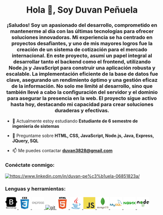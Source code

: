 <h1 align="center">Hola 👋, Soy Duvan Peñuela</h1>
<h3 align="center">¡Saludos! Soy un apasionado del desarrollo, comprometido en mantenerme al día con las últimas tecnologías para ofrecer soluciones innovadoras. Mi experiencia se ha centrado en proyectos desafiantes, y uno de mis mayores logros fue la creación de un sistema de cotización para el mercado internacional. En este proyecto, asumí un papel integral al desarrollar tanto el backend como el frontend, utilizando Node.js y JavaScript para construir una aplicación robusta y escalable. La implementación eficiente de la base de datos fue clave, asegurando un rendimiento óptimo y una gestión eficaz de la información. No solo me limité al desarrollo, sino que también llevé a cabo la configuración del servidor y el dominio para asegurar la presencia en la web. El proyecto sigue activo hasta hoy, destacando mi capacidad para crear soluciones duraderas y efectivas.</h3>

- 🌱 Actualmente estoy estudiando **Estudiante de 6 semestre de ingeniería de sistemas**

- 💬 Preguntame sobre **HTML, CSS, JavaScript, Node.js, Java, Express, JQuery, SQL**

- 📫 Me puedes contactar **duvan3828@gmail.com**

<h3 align="left">Conéctate conmigo:</h3>
<p align="left">
<a href="https://www.linkedin.com/in/duvan-pe%C3%B1uela-06851823a/" target="blank"><img align="center" src="https://raw.githubusercontent.com/rahuldkjain/github-profile-readme-generator/master/src/images/icons/Social/linked-in-alt.svg" alt="https://www.linkedin.com/in/duvan-pe%c3%b1uela-06851823a/" height="30" width="40" /></a>
</p>

<h3 align="left">Lenguas y herramientas:</h3>
<p align="left"> <a href="https://getbootstrap.com" target="_blank" rel="noreferrer"> <img src="https://raw.githubusercontent.com/devicons/devicon/master/icons/bootstrap/bootstrap-plain-wordmark.svg" alt="bootstrap" width="40" height="40"/> </a> <a href="https://www.w3schools.com/css/" target="_blank" rel="noreferrer"> <img src="https://raw.githubusercontent.com/devicons/devicon/master/icons/css3/css3-original-wordmark.svg" alt="css3" width="40" height="40"/> </a> <a href="https://expressjs.com" target="_blank" rel="noreferrer"> <img src="https://raw.githubusercontent.com/devicons/devicon/master/icons/express/express-original-wordmark.svg" alt="express" width="40" height="40"/> </a> <a href="https://git-scm.com/" target="_blank" rel="noreferrer"> <img src="https://www.vectorlogo.zone/logos/git-scm/git-scm-icon.svg" alt="git" width="40" height="40"/> </a> <a href="https://www.w3.org/html/" target="_blank" rel="noreferrer"> <img src="https://raw.githubusercontent.com/devicons/devicon/master/icons/html5/html5-original-wordmark.svg" alt="html5" width="40" height="40"/> </a> <a href="https://www.java.com" target="_blank" rel="noreferrer"> <img src="https://raw.githubusercontent.com/devicons/devicon/master/icons/java/java-original.svg" alt="java" width="40" height="40"/> </a> <a href="https://developer.mozilla.org/en-US/docs/Web/JavaScript" target="_blank" rel="noreferrer"> <img src="https://raw.githubusercontent.com/devicons/devicon/master/icons/javascript/javascript-original.svg" alt="javascript" width="40" height="40"/> </a> <a href="https://www.mongodb.com/" target="_blank" rel="noreferrer"> <img src="https://raw.githubusercontent.com/devicons/devicon/master/icons/mongodb/mongodb-original-wordmark.svg" alt="mongodb" width="40" height="40"/> </a> <a href="https://www.mysql.com/" target="_blank" rel="noreferrer"> <img src="https://raw.githubusercontent.com/devicons/devicon/master/icons/mysql/mysql-original-wordmark.svg" alt="mysql" width="40" height="40"/> </a> <a href="https://www.nginx.com" target="_blank" rel="noreferrer"> <img src="https://raw.githubusercontent.com/devicons/devicon/master/icons/nginx/nginx-original.svg" alt="nginx" width="40" height="40"/> </a> <a href="https://nodejs.org" target="_blank" rel="noreferrer"> <img src="https://raw.githubusercontent.com/devicons/devicon/master/icons/nodejs/nodejs-original-wordmark.svg" alt="nodejs" width="40" height="40"/> </a> </p>
